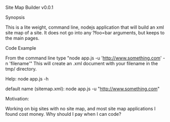Site Map Builder v0.0.1


Synopsis

This is a lite weight, command line, nodejs application that will build an xml site map of a site. It does not go into any ?foo=bar arguments, but keeps to the main pages.

Code Example

From the command line type "node app.js -u 'http://www.something.com' -n 'filename'" This will create an .xml document with your filename in the tmp/ directory.

Help:
node app.js -h

default name (sitemap.xml):
node app.js -u "http://www.something.com"


Motivation:

Working on big sites with no site map, and most site map applications I found cost money. Why should I pay when I can code?
